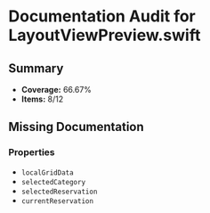 # Documentation Audit for LayoutViewPreview.swift

## Summary

- **Coverage:** 66.67%
- **Items:** 8/12

## Missing Documentation

### Properties
- `localGridData`
- `selectedCategory`
- `selectedReservation`
- `currentReservation`
